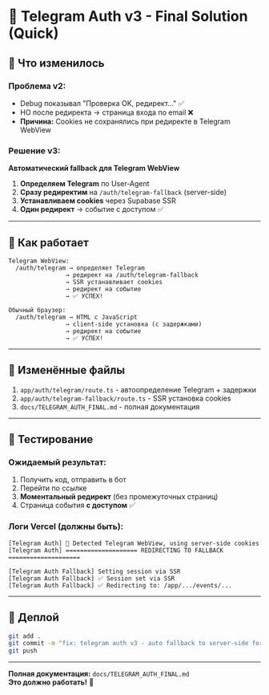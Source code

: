# 🔐 Telegram Auth v3 - Final Solution (Quick)

## 🎯 Что изменилось

### Проблема v2:
- Debug показывал "Проверка OK, редирект..." ✅
- НО после редиректа → страница входа по email ❌
- **Причина:** Cookies не сохранялись при редиректе в Telegram WebView

### Решение v3:
**Автоматический fallback для Telegram WebView**

1. **Определяем Telegram** по User-Agent
2. **Сразу редиректим** на `/auth/telegram-fallback` (server-side)
3. **Устанавливаем cookies** через Supabase SSR
4. **Один редирект** → событие с доступом ✅

---

## 🎯 Как работает

```
Telegram WebView:
  /auth/telegram → определяет Telegram
                → редирект на /auth/telegram-fallback
                → SSR устанавливает cookies
                → редирект на событие
                → ✅ УСПЕХ!

Обычный браузер:
  /auth/telegram → HTML с JavaScript
                → client-side установка (с задержками)
                → редирект на событие
                → ✅ УСПЕХ!
```

---

## 📝 Изменённые файлы

1. `app/auth/telegram/route.ts` - автоопределение Telegram + задержки
2. `app/auth/telegram-fallback/route.ts` - SSR установка cookies
3. `docs/TELEGRAM_AUTH_FINAL.md` - полная документация

---

## 🧪 Тестирование

### Ожидаемый результат:
1. Получить код, отправить в бот
2. Перейти по ссылке
3. **Моментальный редирект** (без промежуточных страниц)
4. Страница события **с доступом** ✅

### Логи Vercel (должны быть):
```
[Telegram Auth] 🔄 Detected Telegram WebView, using server-side cookies
[Telegram Auth] ==================== REDIRECTING TO FALLBACK ====================

[Telegram Auth Fallback] Setting session via SSR
[Telegram Auth Fallback] ✅ Session set via SSR
[Telegram Auth Fallback] ✅ Redirecting to: /app/.../events/...
```

---

## 🚀 Деплой

```bash
git add .
git commit -m "fix: telegram auth v3 - auto fallback to server-side for Telegram WebView"
git push
```

---

**Полная документация:** `docs/TELEGRAM_AUTH_FINAL.md`  
**Это должно работать!** 🎉


